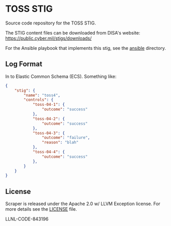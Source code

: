 # TOSS STIG

Source code repository for the TOSS STIG.

The STIG content files can be downloaded from DISA's website: <https://public.cyber.mil/stigs/downloads/>

For the Ansible playbook that implements this stig, see the [ansible](/ansible) directory.

## Log Format

In to Elastic Common Schema (ECS). Something like:

```json
{
    "stig": {
        "name": "toss4",
        "controls": {
            "toss-04-1": {
                "outcome": "success"
            },
            "toss-04-2": {
                "outcome": "success"
            },
            "toss-04-3": {
                "outcome": "failure",
                "reason": "blah"
            },
            "toss-04-4": {
                "outcome": "success"
            },
        }
    }
}
```

## License

Scraper is released under the Apache 2.0 w/ LLVM Exception license. For more details see the [LICENSE](/LICENSE) file.

LLNL-CODE-843196
